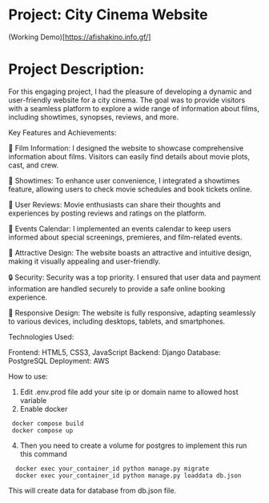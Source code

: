 # Project: City Cinema Website
(Working Demo)[https://afishakino.info.gf/]
# Project Description:
For this engaging project, I had the pleasure of developing a dynamic and user-friendly website for a city cinema. The goal was to provide visitors with a seamless platform to explore a wide range of information about films, including showtimes, synopses, reviews, and more.

Key Features and Achievements:

🎥 Film Information: I designed the website to showcase comprehensive information about films. Visitors can easily find details about movie plots, cast, and crew.

📅 Showtimes: To enhance user convenience, I integrated a showtimes feature, allowing users to check movie schedules and book tickets online.

🌟 User Reviews: Movie enthusiasts can share their thoughts and experiences by posting reviews and ratings on the platform.

📆 Events Calendar: I implemented an events calendar to keep users informed about special screenings, premieres, and film-related events.

🎨 Attractive Design: The website boasts an attractive and intuitive design, making it visually appealing and user-friendly.

🔒 Security: Security was a top priority. I ensured that user data and payment information are handled securely to provide a safe online booking experience.

📱 Responsive Design: The website is fully responsive, adapting seamlessly to various devices, including desktops, tablets, and smartphones.

Technologies Used:

Frontend: HTML5, CSS3, JavaScript
Backend: Django
Database: PostgreSQL
Deployment: AWS


How to use:
1. Edit .env.prod file add your site ip or domain name to allowed host variable
2. Enable docker
  ```
   docker compose build
   docker compose up
   ```
4. Then you need to create a volume for postgres to implement this run this command
  ```
    docker exec your_container_id python manage.py migrate
    docker exec your_container_id python manage.py loaddata db.json
  ```
  This will create data for database from db.json file.
    

